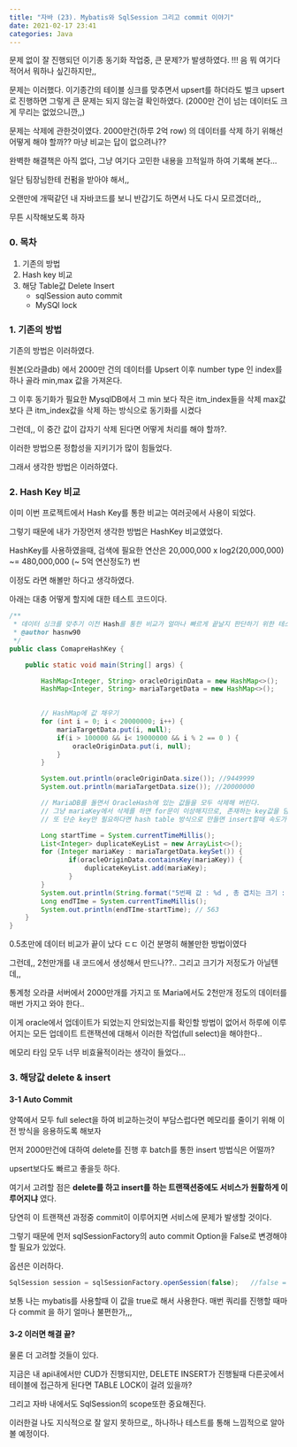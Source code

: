 ```yaml
---
title: "자바 (23). Mybatis와 SqlSession 그리고 commit 이야기" 
date: 2021-02-17 23:41
categories: Java
---
```


문제 없이 잘 진행되던 이기종 동기화 작업중, 큰 문제?가 발생하였다. !!!
음 뭐 여기다 적어서 뭐하나 싶긴하지만,,

문제는 이러했다. 이기종간의 테이블 싱크를 맞추면서 upsert를 하더라도 벌크 upsert로 진행하면 그렇게 큰 문제는 되지 않는걸 확인하였다. 
(2000만 건이 넘는 데이터도 크게 무리는 없었으니깐,,)

문제는 삭제에 관한것이였다. 2000만건(하루 2억 row) 의 데이터를 삭제 하기 위해선 어떻게 해야 할까?? 마냥 비교는 답이 없으려나?? 

완벽한 해결책은 아직 없다, 그냥 여기다 고민한 내용을 끄적일까 하여 기록해 본다...

일단 팀장님한테 컨펌을 받아야 해서,,

오랜만에 개떡같던 내 자바코드를 보니 반갑기도 하면서 나도 다시 모르겠더라,, 

무튼 시작해보도록 하자

### 0. 목차

1. 기존의 방법
2. Hash key 비교 
3. 해당 Table값 Delete Insert
    - sqlSession auto commit
    - MySQl lock

### 1. 기존의 방법

기존의 방법은 이러하였다.

원본(오라클db) 에서 2000만 건의 데이터를 Upsert 이후 number type 인 index를 하나 골라 min,max 값을 가져온다. 

그 이후 동기화가 필요한 MysqlDB에서 그 min 보다 작은 itm_index들을 삭제 max값보다 큰 itm_index값을 삭제 하는 방식으로 동기화를 시켰다

그런데,, 이 중간 값이 갑자기 삭제 된다면 어떻게 처리를 해야 할까?.

이러한 방법으론 정합성을 지키기가 많이 힘들었다. 

그래서 생각한 방법은 이러하였다.

### 2. Hash Key 비교

이미 이번 프로젝트에서 Hash Key를 통한 비교는 여러곳에서 사용이 되었다.

그렇기 때문에 내가 가장먼저 생각한 방법은 HashKey 비교였었다.

HashKey를 사용하였을때, 검색에 필요한 연산은 
20,000,000 x log2(20,000,000) ~= 480,000,000 (~ 5억 연산정도?) 번  

이정도 라면 해볼만 하다고 생각하였다. 

아래는 대충 어떻게 할지에 대한 테스트 코드이다. 


```java
/**
 * 데이터 싱크를 맞추기 이전 Hash를 통한 비교가 얼마나 빠르게 끝날지 판단하기 위한 테스트
 * @author hasnw90
 */
public class ComapreHashKey {

    public static void main(String[] args) {

        HashMap<Integer, String> oracleOriginData = new HashMap<>();
        HashMap<Integer, String> mariaTargetData = new HashMap<>();

        
        // HashMap에 값 채우기
        for (int i = 0; i < 20000000; i++) {
            mariaTargetData.put(i, null);
            if(i > 100000 && i< 19000000 && i % 2 == 0 ) {
                oracleOriginData.put(i, null);
            }
        }

        System.out.println(oracleOriginData.size()); //9449999
        System.out.println(mariaTargetData.size()); //20000000

        // MariaDB를 돌면서 OracleHash에 있는 값들을 모두 삭제해 버린다.
        // 그냥 mariaKey에서 삭제를 하면 for문이 이상해지므로, 존재하는 key값을 담는 리스트를 생성 하기로 함 deep copy하기에는 2000만개의 데이터 memory가 겁남,,,
        // 또 단순 key만 필요하다면 hash table 방식으로 만들면 insert할때 속도가 느릴수도 있으니 단순 list로 한다.

        Long startTime = System.currentTimeMillis();
        List<Integer> duplicateKeyList = new ArrayList<>();
        for (Integer mariaKey : mariaTargetData.keySet()) {
               if(oracleOriginData.containsKey(mariaKey)) {
                   duplicateKeyList.add(mariaKey);
               }
        }
        System.out.println(String.format("5번째 값 : %d , 총 겹치는 크기 : %d",duplicateKeyList.get(5), duplicateKeyList.size())); // 5번째 값 : 100012 , 총 겹치는 크기 : 9449999
        Long endTIme = System.currentTimeMillis();
        System.out.println(endTIme-startTime); // 563
    }
}
```

0.5초만에 데이터 비교가 끝이 났다 ㄷㄷ 이건 분명히 해볼만한 방법이였다

그런데,, 2천만개를 내 코드에서 생성해서 만드나??.. 그리고 크기가 저정도가 아닐텐데,,

통계청 오라클 서버에서 2000만개를 가지고 또 Maria에서도 2천만개 정도의 데이터를 매번 가지고 와야 한다..

이게 oracle에서 업데이트가 되었는지 안되었는지를 확인할 방법이 없어서 하루에 이루어지는 모든 업데이트 트랜잭션에 대해서 이러한 작업(full select)을 해야한다..

메모리 타임 모두 너무 비효율적이라는 생각이 들었다... 

### 3. 해당값 delete & insert

#### 3-1 Auto Commit

양쪽에서 모두 full select을 하여 비교하는것이 부담스럽다면 메모리를 줄이기 위해 이전 방식을 응용하도록 해보자

먼저 2000만건에 대하여 delete를 진행 후 batch를 통한 insert 방법식은 어떨까?

upsert보다도 빠르고 좋을듯 하다.

여기서 고려할 점은 __delete를 하고 insert를 하는 트랜잭션중에도 서비스가 원활하게 이루어지냐__ 였다.

당연히 이 트랜잭션 과정중 commit이 이루어지면 서비스에 문제가 발생할 것이다.

그렇기 때문에 먼저 sqlSessionFactory의 auto commit Option을 False로 변경해야할 필요가 있었다.

옵션은 이러하다.

```java
SqlSession session = sqlSessionFactory.openSession(false);	 //false = Not autoCommit
```
보통 나는 mybatis를 사용할때 이 값을 true로 해서 사용한다. 매번 쿼리를 진행할 때마다 commit 을 하기 얼마나 불편한가,,, 

#### 3-2 이러면 해결 끝?

물론 더 고려할 것들이 있다.

지금은 내 api내에서만 CUD가 진행되지만, DELETE INSERT가 진행될때 다른곳에서 테이블에 접근하게 된다면 TABLE LOCK이 걸려 있을까?

그리고 자바 내에서도 SqlSession의 scope또한 중요해진다. 

이러한걸 나도 지식적으로 잘 알지 못하므로,, 하나하나 테스트를 통해 느낌적으로 알아볼 예정이다.

